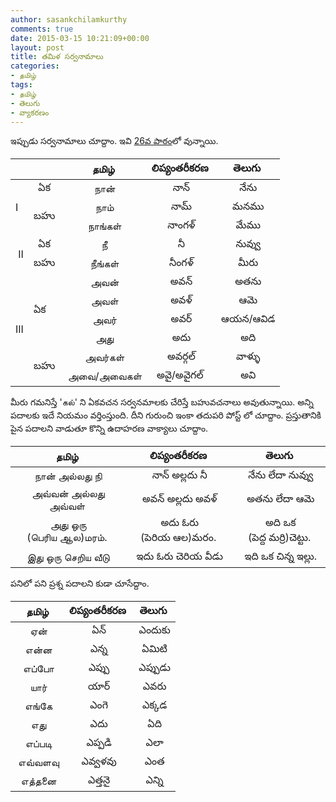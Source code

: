 ```yaml
---
author: sasankchilamkurthy
comments: true
date: 2015-03-15 10:21:09+00:00
layout: post
title: తమిళ సర్వనామాలు
categories:
- தமிழ்
tags:
- தமிழ்
- తెలుగు
- వ్యాకరణం
---
```


ఇప్పుడు సర్వనామాలు చూద్దాం. ఇవి [26వ పాఠం](https://www.youtube.com/watch?v=sboHcKYlc1A&index=26&list=PL8tGEXJ3tG9oB06SWyVGIXpkLKvizb7Ac)లో వున్నాయి.


<table >
<thead>
    <tr>
      <th colspan="2"></th>
      <th style="text-align: center">தமிழ்</th>
      <th style="text-align: center">లిప్యంతరీకరణ</th>
      <th style="text-align: center">తెలుగు</th>
    </tr>
</thead>

<tbody >
<tr >

<td rowspan="3" >I
</td>

<td style="text-align: center;">ఏక
</td>

<td style="text-align: center;"> நான்
</td>

<td style="text-align: center;"> నాన్
</td>

<td style="text-align: center;"> నేను
</td>
</tr>
<tr >

<td rowspan="2" >బహు
</td>

<td style="text-align: center;"> நாம்
</td>

<td style="text-align: center;"> నామ్
</td>

<td style="text-align: center;"> మనము
</td>
</tr>
<tr >

<td style="text-align: center;"> நாங்கள்
</td>

<td style="text-align: center;"> నాంగళ్
</td>

<td style="text-align: center;"> మేము
</td>
</tr>
<tr >

<td rowspan="2" > II
</td>

<td style="text-align: center;">ఏక
</td>

<td style="text-align: center;"> நீ
</td>

<td style="text-align: center;"> నీ
</td>

<td style="text-align: center;"> నువ్వు
</td>
</tr>
<tr >

<td style="text-align: center;">బహు
</td>

<td style="text-align: center;"> நீங்கள்
</td>

<td style="text-align: center;"> నీంగళ్
</td>

<td style="text-align: center;"> మీరు
</td>
</tr>
<tr >

<td rowspan="6" >III
</td>

<td rowspan="4" >ఏక
</td>

<td style="text-align: center;"> அவன்
</td>

<td style="text-align: center;"> అవన్
</td>

<td style="text-align: center;"> అతను
</td>
</tr>
<tr >

<td style="text-align: center;"> அவள்
</td>

<td style="text-align: center;"> అవళ్
</td>

<td style="text-align: center;"> ఆమె
</td>
</tr>
<tr >

<td style="text-align: center;"> அவர்
</td>

<td style="text-align: center;"> అవర్
</td>

<td style="text-align: center;"> ఆయన/ఆవిడ
</td>
</tr>
<tr >

<td style="text-align: center;"> அது
</td>

<td style="text-align: center;"> అదు
</td>

<td style="text-align: center;"> అది
</td>
</tr>
<tr >

<td rowspan="2" >బహు
</td>

<td style="text-align: center;"> அவர்கள்
</td>

<td style="text-align: center;"> అవర్గల్
</td>

<td style="text-align: center;"> వాళ్ళు
</td>
</tr>
<tr >

<td style="text-align: center;"> அவை/அவைகள்
</td>

<td style="text-align: center;">అవై/అవైగల్
</td>

<td style="text-align: center;"> అవి
</td>
</tr>
</tbody>
</table>
మీరు గమనిస్తే 'கல்' ని ఏకవచన సర్వనమాలకు చేరిస్తే బహువచనాలు అవుతున్నాయి. అన్ని పదాలకు ఇదే నియమం వర్తింస్తుంది. దీని గురుంచి ఇంకా తదుపరి పోస్ట్ లో చూద్దాం. ప్రస్తుతానికి పైన పదాలని వాడుతూ కొన్ని ఉదాహరణ వాక్యాలు చూద్దాం.
<table >
<thead>
    <tr>
      <th style="text-align: center">தமிழ்</th>
      <th style="text-align: center">లిప్యంతరీకరణ</th>
      <th style="text-align: center">తెలుగు</th>
    </tr>
</thead>

<tbody >
<tr >

<td style="text-align: center;"> நான் அல்லது நி
</td>

<td style="text-align: center;"> నాన్ అల్లదు నీ
</td>

<td style="text-align: center;"> నేను లేదా నువ్వు
</td>
</tr>
<tr >

<td style="text-align: center;"> அவ்வன் அல்லது அவ்வள்
</td>

<td style="text-align: center;"> అవన్ అల్లదు అవళ్
</td>

<td style="text-align: center;"> అతను లేదా ఆమె
</td>
</tr>
<tr >

<td style="text-align: center;"> அது ஒரு (பெரிய ஆல)மரம்.
</td>

<td style="text-align: center;"> అదు ఓరు (పెరియ ఆల)మరం.
</td>

<td style="text-align: center;"> అది ఒక (పెద్ద మర్రి)చెట్టు.
</td>
</tr>
<tr >

<td style="text-align: center;"> இது ஒரு செறிய வீடு
</td>

<td style="text-align: center;"> ఇదు ఓరు చెరియ వీడు
</td>

<td style="text-align: center;"> ఇది ఒక చిన్న ఇల్లు.
</td>
</tr>
</tbody>
</table>

పనిలో పని ప్రశ్న పదాలని కుడా చూసేద్దాం.


<table >
<thead>
    <tr>
      <th style="text-align: center">தமிழ்</th>
      <th style="text-align: center">లిప్యంతరీకరణ</th>
      <th style="text-align: center">తెలుగు</th>
    </tr>
</thead>

<tbody >
<tr >

<td style="text-align: center;"> ஏன்
</td>

<td style="text-align: center;"> ఏన్
</td>

<td style="text-align: center;"> ఎందుకు
</td>
</tr>
<tr >

<td style="text-align: center;"> என்ன
</td>

<td style="text-align: center;"> ఎన్న
</td>

<td style="text-align: center;"> ఏమిటి
</td>
</tr>
<tr >

<td style="text-align: center;"> எப்போ
</td>

<td style="text-align: center;"> ఎప్పు
</td>

<td style="text-align: center;"> ఎప్పుడు
</td>
</tr>
<tr >

<td style="text-align: center;"> யார்
</td>

<td style="text-align: center;"> యార్
</td>

<td style="text-align: center;"> ఎవరు
</td>
</tr>
<tr >

<td style="text-align: center;"> எங்கே
</td>

<td style="text-align: center;"> ఎంగె
</td>

<td style="text-align: center;"> ఎక్కడ
</td>
</tr>
<tr >

<td style="text-align: center;"> எது
</td>

<td style="text-align: center;"> ఎదు
</td>

<td style="text-align: center;"> ఏది
</td>
</tr>
<tr >

<td style="text-align: center;"> எப்படி
</td>

<td style="text-align: center;"> ఎప్పడి
</td>

<td style="text-align: center;"> ఎలా
</td>
</tr>
<tr >

<td style="text-align: center;"> எவ்வளவு
</td>

<td style="text-align: center;"> ఎవ్వళవు
</td>

<td style="text-align: center;"> ఎంత
</td>
</tr>
<tr >

<td style="text-align: center;"> எத்தனை
</td>

<td style="text-align: center;"> ఎత్తనై
</td>

<td style="text-align: center;"> ఎన్ని
</td>
</tr>
</tbody>
</table>
